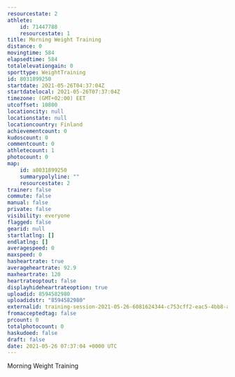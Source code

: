 ```yaml
---
resourcestate: 2
athlete:
    id: 71447788
    resourcestate: 1
title: Morning Weight Training
distance: 0
movingtime: 584
elapsedtime: 584
totalelevationgain: 0
sporttype: WeightTraining
id: 8031899250
startdate: 2021-05-26T04:37:04Z
startdatelocal: 2021-05-26T07:37:04Z
timezone: (GMT+02:00) EET
utcoffset: 10800
locationcity: null
locationstate: null
locationcountry: Finland
achievementcount: 0
kudoscount: 0
commentcount: 0
athletecount: 1
photocount: 0
map:
    id: a8031899250
    summarypolyline: ""
    resourcestate: 2
trainer: false
commute: false
manual: false
private: false
visibility: everyone
flagged: false
gearid: null
startlatlng: []
endlatlng: []
averagespeed: 0
maxspeed: 0
hasheartrate: true
averageheartrate: 92.9
maxheartrate: 120
heartrateoptout: false
displayhideheartrateoption: true
uploadid: 8594582980
uploadidstr: "8594582980"
externalid: training-session-2021-05-26-6081624344-c753cff2-eac5-4bb8-a41b-dd7680904319.fit
fromacceptedtag: false
prcount: 0
totalphotocount: 0
haskudoed: false
draft: false
date: 2021-05-26 07:37:04 +0000 UTC
---
```

Morning Weight Training